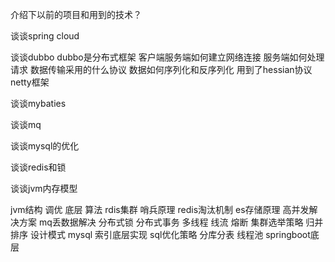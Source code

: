 介绍下以前的项目和用到的技术？

谈谈spring cloud

谈谈dubbo
dubbo是分布式框架 
客户端服务端如何建立网络连接
服务端如何处理请求
数据传输采用的什么协议
数据如何序列化和反序列化
用到了hessian协议 netty框架

谈谈mybaties

谈谈mq

谈谈mysql的优化

谈谈redis和锁

谈谈jvm内存模型

jvm结构 调优 底层 算法 rdis集群 哨兵原理 redis淘汰机制 es存储原理 高并发解决方案 mq丢数据解决 分布式锁 分布式事务 多线程
线流 熔断 集群选举策略 归并排序 设计模式 mysql 索引底层实现 sql优化策略 分库分表 线程池 springboot底层
